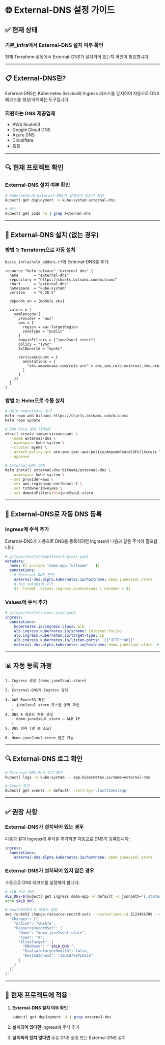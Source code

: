 # 🌐 External-DNS 설정 가이드

## ✅ 현재 상태

### **기본_infra에서 External-DNS 설치 여부 확인**

현재 Terraform 설정에서 External-DNS가 설치되어 있는지 확인이 필요합니다.

---

## 📋 External-DNS란?

External-DNS는 Kubernetes Service와 Ingress 리소스를 감지하여 자동으로 DNS 레코드를 생성/삭제하는 도구입니다.

### **지원하는 DNS 제공업체**
- AWS Route53
- Google Cloud DNS
- Azure DNS
- Cloudflare
- 등등

---

## 🔍 현재 프로젝트 확인

### **External-DNS 설치 여부 확인**

```bash
# Kubernetes에 External-DNS가 설치되어 있는지 확인
kubectl get deployment -n kube-system external-dns

# 또는
kubectl get pods -A | grep external-dns
```

---

## 🚀 External-DNS 설치 (없는 경우)

### **방법 1: Terraform으로 자동 설치**

`basic_infra/helm_addons.tf`에 External-DNS를 추가:

```hcl
resource "helm_release" "external_dns" {
  name       = "external-dns"
  repository = "https://charts.bitnami.com/bitnami"
  chart      = "external-dns"
  namespace  = "kube-system"
  version    = "6.28.5"
  
  depends_on = [module.eks]

  values = [
    yamlencode({
      provider = "aws"
      aws = {
        region = var.TargetRegion
        zoneType = "public"
      }
      domainFilters = ["june2soul.store"]
      policy = "sync"
      txtOwnerId = "myeks"
      
      serviceAccount = {
        annotations = {
          "eks.amazonaws.com/role-arn" = aws_iam_role.external_dns.arn
        }
      }
    })
  ]
}
```

### **방법 2: Helm으로 수동 설치**

```bash
# Helm repository 추가
helm repo add bitnami https://charts.bitnami.com/bitnami
helm repo update

# IAM Role 생성 (IRSA)
eksctl create iamserviceaccount \
  --name external-dns \
  --namespace kube-system \
  --cluster myeks \
  --attach-policy-arn arn:aws:iam::aws:policy/AmazonRoute53FullAccess \
  --approve

# External-DNS 설치
helm install external-dns bitnami/external-dns \
  --namespace kube-system \
  --set provider=aws \
  --set aws.region=ap-northeast-2 \
  --set txtOwnerId=myeks \
  --set domainFilters[0]=june2soul.store
```

---

## 🎯 External-DNS로 자동 DNS 등록

### **Ingress에 주석 추가**

External-DNS가 자동으로 DNS를 등록하려면 Ingress에 다음과 같은 주석이 필요합니다:

```yaml
# gitops/charts/templates/ingress.yaml
metadata:
  name: {{ include "demo-app.fullname" . }}
  annotations:
    # External-DNS 관련
    external-dns.alpha.kubernetes.io/hostname: demo.june2soul.store
    # 또는 values에 추가
    {{- toYaml .Values.ingress.annotations | nindent 4 }}
```

### **Values에 주석 추가**

```yaml
# gitops/charts/values-prod.yaml
ingress:
  annotations:
    kubernetes.io/ingress.class: alb
    alb.ingress.kubernetes.io/scheme: internet-facing
    alb.ingress.kubernetes.io/target-type: ip
    alb.ingress.kubernetes.io/listen-ports: '[{"HTTP":80}]'
    external-dns.alpha.kubernetes.io/hostname: demo.june2soul.store  # ⬅️ 추가
```

---

## 📊 자동 등록 과정

```
1. Ingress 생성 (demo.june2soul.store)
   ↓
2. External-DNS가 Ingress 감지
   ↓
3. AWS Route53 확인
   - june2soul.store 호스팅 영역 확인
   ↓
4. DNS A 레코드 자동 생성
   - demo.june2soul.store → ALB IP
   ↓
5. DNS 전파 (몇 분 소요)
   ↓
6. demo.june2soul.store 접근 가능
```

---

## 🔍 External-DNS 로그 확인

```bash
# External-DNS Pod 로그 확인
kubectl logs -n kube-system -l app.kubernetes.io/name=external-dns

# Event 확인
kubectl get events -n default --sort-by='.lastTimestamp'
```

---

## ✅ 권장 사항

### **External-DNS가 설치되어 있는 경우**

다음과 같이 Ingress에 주석을 추가하면 자동으로 DNS가 등록됩니다:

```yaml
ingress:
  annotations:
    external-dns.alpha.kubernetes.io/hostname: demo.june2soul.store
```

### **External-DNS가 설치되어 있지 않은 경우**

수동으로 DNS 레코드를 설정해야 합니다:

```bash
# ALB 주소 확인
ALB_DNS=$(kubectl get ingress demo-app -n default -o jsonpath='{.status.loadBalancer.ingress[0].hostname}')
echo $ALB_DNS

# Route53에서 A 레코드 생성
aws route53 change-resource-record-sets --hosted-zone-id Z123456789 --change-batch '{
  "Changes": [{
    "Action": "CREATE",
    "ResourceRecordSet": {
      "Name": "demo.june2soul.store",
      "Type": "A",
      "AliasTarget": {
        "DNSName": "'$ALB_DNS'",
        "EvaluateTargetHealth": false,
        "HostedZoneId": "Z2ULH7S6PLK55E"
      }
    }
  }]
}'
```

---

## 🎯 현재 프로젝트에 적용

1. **External-DNS 설치 여부 확인**
   ```bash
   kubectl get deployment -A | grep external-dns
   ```

2. **설치되어 있다면** Ingress에 주석 추가
3. **설치되어 있지 않다면** 수동 DNS 설정 또는 External-DNS 설치

